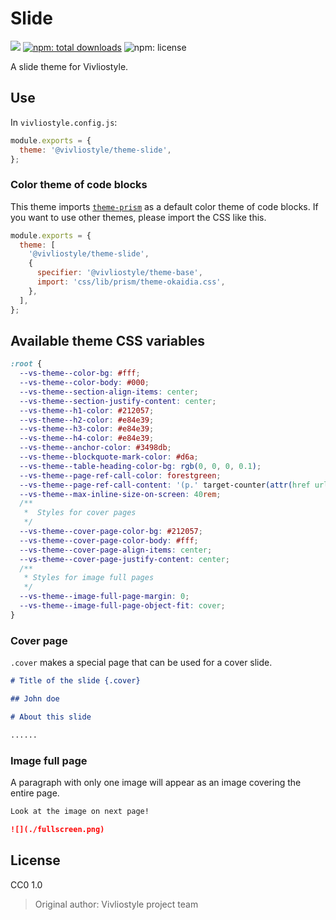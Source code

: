 # Slide

[![](https://img.shields.io/npm/v/@vivliostyle/theme-slide.svg)](https://npmjs.com/package/@vivliostyle/theme-slide)
[![npm: total downloads](https://flat.badgen.net/npm/dt/@vivliostyle/theme-slide)](https://npmjs.com/package/@vivliostyle/theme-slide)
![npm: license](https://flat.badgen.net/npm/license/@vivliostyle/theme-slide)

A slide theme for Vivliostyle.

## Use

In `vivliostyle.config.js`:

```js
module.exports = {
  theme: '@vivliostyle/theme-slide',
};
```

### Color theme of code blocks

This theme imports [`theme-prism`](../theme-base/css/lib/prism/theme-prism.css) as a default color theme of code blocks. If you want to use other themes, please import the CSS like this.

```js
module.exports = {
  theme: [
    '@vivliostyle/theme-slide',
    {
      specifier: '@vivliostyle/theme-base',
      import: 'css/lib/prism/theme-okaidia.css',
    },
  ],
};
```

## Available theme CSS variables

```css
:root {
  --vs-theme--color-bg: #fff;
  --vs-theme--color-body: #000;
  --vs-theme--section-align-items: center;
  --vs-theme--section-justify-content: center;
  --vs-theme--h1-color: #212057;
  --vs-theme--h2-color: #e84e39;
  --vs-theme--h3-color: #e84e39;
  --vs-theme--h4-color: #e84e39;
  --vs-theme--anchor-color: #3498db;
  --vs-theme--blockquote-mark-color: #d6a;
  --vs-theme--table-heading-color-bg: rgb(0, 0, 0, 0.1);
  --vs-theme--page-ref-call-color: forestgreen;
  --vs-theme--page-ref-call-content: '(p.' target-counter(attr(href url), page) ')';
  --vs-theme--max-inline-size-on-screen: 40rem;
  /**
   *  Styles for cover pages
   */
  --vs-theme--cover-page-color-bg: #212057;
  --vs-theme--cover-page-color-body: #fff;
  --vs-theme--cover-page-align-items: center;
  --vs-theme--cover-page-justify-content: center;
  /**
   * Styles for image full pages
   */
  --vs-theme--image-full-page-margin: 0;
  --vs-theme--image-full-page-object-fit: cover;
}
```

### Cover page

`.cover` makes a special page that can be used for a cover slide.

```md
# Title of the slide {.cover}

## John doe

# About this slide

......
```

### Image full page

A paragraph with only one image will appear as an image covering the entire page.

```md
Look at the image on next page!

![](./fullscreen.png)
```

## License

CC0 1.0

> Original author: Vivliostyle project team
